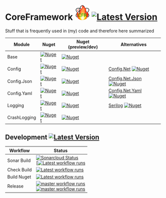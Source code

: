 # CoreFramework <img src="CFR-128.png" width="48" /> [![Latest Version](https://img.shields.io/github/v/release/litetex/CoreFramework?style=flat-square)](https://github.com/litetex/CoreFramework/releases)
Stuff that is frequently used in (my) code and therefore here summarized

<table>
  <thead>
    <th>Module</th>
    <th>Nuget</th>
    <th>Nuget (preview/dev)</th>
    <th>Alternatives</th>
  </thead>
  <tbody>
    <tr>
      <td>Base</td>
      <td>
        <a href="https://www.nuget.org/packages/Litetex.CoreFramework.Base">
          <img alt="Nuget" src="https://img.shields.io/nuget/v/Litetex.CoreFramework.Base?style=flat-square">
        </a>
      </td>
      <td>
        <a href="https://www.nuget.org/packages/Litetex.CoreFramework.Base">
          <img alt="Nuget" src="https://img.shields.io/nuget/vpre/Litetex.CoreFramework.Base?style=flat-square">
        </a>
      </td>
      <td></td>
    </tr>
    <tr>
      <td>Config</td>
      <td>
        <a href="https://www.nuget.org/packages/Litetex.CoreFramework.Config">
          <img alt="Nuget" src="https://img.shields.io/nuget/v/Litetex.CoreFramework.Config?style=flat-square">
        </a>
      </td>
      <td>
        <a href="https://www.nuget.org/packages/Litetex.CoreFramework.Config">
          <img alt="Nuget" src="https://img.shields.io/nuget/vpre/Litetex.CoreFramework.Config?style=flat-square">
        </a>
      </td>
      <td>
        <a href="https://github.com/aloneguid/config">Config.Net</a>
        <a href="https://www.nuget.org/packages/Config.Net">
          <img alt="Nuget" src="https://img.shields.io/nuget/v/Config.Net">
        </a>
      </td>
    </tr>
    <tr>
      <td>Config.Json</td>
      <td>
        <a href="https://www.nuget.org/packages/Litetex.CoreFramework.Config.Json">
          <img alt="Nuget" src="https://img.shields.io/nuget/v/Litetex.CoreFramework.Config.Json?style=flat-square">
        </a>
      </td>
      <td>
        <a href="https://www.nuget.org/packages/Litetex.CoreFramework.Config.Json">
          <img alt="Nuget" src="https://img.shields.io/nuget/vpre/Litetex.CoreFramework.Config.Json?style=flat-square">
        </a>
      </td>
      <td>
        <a href="https://github.com/aloneguid/config/blob/master/doc/Stores_JsonFile.md">Config.Net.Json</a>
        <a href="https://www.nuget.org/packages/Config.Net.Json">
          <img alt="Nuget" src="https://img.shields.io/nuget/v/Config.Net.Json">
        </a>
      </td>
    </tr>
    <tr>
      <td>Config.Yaml</td>
      <td>
        <a href="https://www.nuget.org/packages/Litetex.CoreFramework.Config.Yaml">
          <img alt="Nuget" src="https://img.shields.io/nuget/v/Litetex.CoreFramework.Config.Yaml?style=flat-square">
        </a>
      </td>
      <td>
        <a href="https://www.nuget.org/packages/Litetex.CoreFramework.Config.Yaml">
          <img alt="Nuget" src="https://img.shields.io/nuget/vpre/Litetex.CoreFramework.Config.Yaml?style=flat-square">
        </a>
      </td>
      <td>
        <a href="https://github.com/aloneguid/config/tree/master/src/Config.Net.Yaml">Config.Net.Yaml</a>
        <a href="https://www.nuget.org/packages/Config.Net.Yaml">
          <img alt="Nuget" src="https://img.shields.io/nuget/v/Config.Net.Yaml">
        </a>
      </td>
    </tr>
    <tr>
      <td>Logging</td>
      <td>
        <a href="https://www.nuget.org/packages/Litetex.CoreFramework.Logging">
          <img alt="Nuget" src="https://img.shields.io/nuget/v/Litetex.CoreFramework.Logging?style=flat-square">
        </a>
      </td>
      <td>
        <a href="https://www.nuget.org/packages/Litetex.CoreFramework.Logging">
          <img alt="Nuget" src="https://img.shields.io/nuget/vpre/Litetex.CoreFramework.Logging?style=flat-square">
        </a>
      </td>
      <td>
        <a href="https://github.com/serilog/serilog">Serilog</a>
        <a href="https://www.nuget.org/packages/Serilog">
          <img alt="Nuget" src="https://img.shields.io/nuget/v/Serilog">
        </a>
      </td>
    </tr>
    <tr>
      <td>CrashLogging</td>
      <td>
        <a href="https://www.nuget.org/packages/Litetex.CoreFramework.CrashLogging">
          <img alt="Nuget" src="https://img.shields.io/nuget/v/Litetex.CoreFramework.CrashLogging?style=flat-square">
        </a>
      </td>
      <td>
        <a href="https://www.nuget.org/packages/Litetex.CoreFramework.CrashLogging">
          <img alt="Nuget" src="https://img.shields.io/nuget/vpre/Litetex.CoreFramework.CrashLogging?style=flat-square">
        </a>
      </td>
      <td></td>
    </tr>
  </tbody>
</table>


## Development [![Latest Version](https://img.shields.io/github/v/release/litetex/CoreFramework?style=flat-square&include_prereleases&label=prerelease)](https://github.com/litetex/CoreFramework/releases)
| Workflow | Status |
| --- | --- |
| Sonar Build | [![Sonarcloud Status](https://sonarcloud.io/api/project_badges/measure?project=litetex_CoreFrameworkBase&metric=alert_status)](https://sonarcloud.io/dashboard?id=litetex_CoreFrameworkBase) <br>[[![Latest workflow runs](https://img.shields.io/github/workflow/status/litetex/CoreFramework/Sonar%20CI/develop)](https://github.com/litetex/CoreFramework/actions?query=workflow%3A%22Sonar+CI%22+branch%3Adevelop)  |
| Check Build | [![Latest workflow runs](https://img.shields.io/github/workflow/status/litetex/CoreFramework/Check%20Build/develop)](https://github.com/litetex/CoreFramework/actions?query=workflow%3A%22Check+Build%22+branch%3Adevelop) |
| Build Nuget | [![Latest workflow runs](https://img.shields.io/github/workflow/status/litetex/CoreFramework/Build%20Nuget/develop)](https://github.com/litetex/CoreFramework/actions?query=workflow%3A%22Build+Nuget%22+branch%3Adevelop) |
| Release | [![master workflow runs](https://img.shields.io/github/workflow/status/litetex/CoreFramework/Release/master?label=master)](https://github.com/litetex/CoreFramework/actions?query=workflow%3A%22Release%22+branch%3Amaster) <br>[![master workflow runs](https://img.shields.io/github/workflow/status/litetex/CoreFramework/Release/master-release-test?label=release-test)](https://github.com/litetex/CoreFramework/actions?query=workflow%3A%22Release%22+branch%3Amaster-release-test) |
